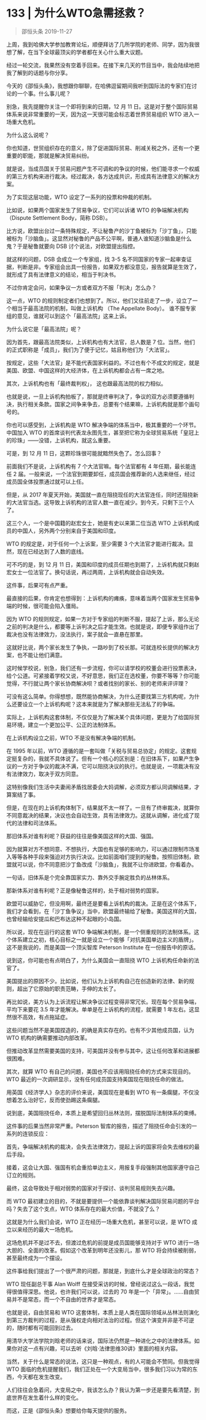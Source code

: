 # 133 | 为什么WTO急需拯救？
> 邵恒头条
2019-11-27

上周，我到哈佛大学参加教育论坛，顺便拜访了几所学院的老师、同学，因为我很想了解，在当下全球最顶尖的学者都在关心什么重大议题。

经过一轮交流，我果然没有空着手回来。在接下来几天的节目当中，我会陆续地把我了解到的话题与你分享。

今天的《邵恒头条》，我想跟你聊聊，在哈佛逗留期间我听到国际法的专家们在讨论的一个事。什么事儿呢？

别急，我先提醒你关注一个即将到来的日期，12 月 11 日。这是对于整个国际贸易体系来说非常重要的一天，因为这一天很可能会标志着世界贸易组织 WTO 进入一场重大危机。

为什么这么说呢？

你也知道，世贸组织存在的意义，除了促进国际贸易、削减关税之外，还有一个更重要的职能，那就是解决贸易纠纷。

就是说，当成员国关于贸易问题产生不可调和的争议的时候，他们能寻求一个权威的第三方机构来进行裁决。经过裁决，各方达成共识，形成具有法律意义的解决方案。

为了实现这层功能，WTO 设定了一系列的投票和仲裁的机制。

比如说，如果两个国家发生了贸易争议，它们可以诉诸 WTO 的争端解决机构 （Dispute Settlement Body，简称 DSB）。

比方说，欧盟出台过一条特殊规定，不让秘鲁产的沙丁鱼被标为「沙丁鱼」，只能被标为「沙脑鱼」。这显然对秘鲁的产品不公平啊，普通人谁知道沙脑鱼是什么鬼？于是秘鲁就要向 DSB 讨个说法，对欧盟提出指控。

就这样的问题，DSB 会成立一个专家组，找 3-5 名不同国家的专家一起审查证据，判断是非。专家组会出具一份报告，如果双方都没意见，报告就算是生效了，就形成了具有法律意义的结论，相当于判决书。

不过你肯定会问，如果争议一方或者双方不服「判决」怎么办？

这一点，WTO 的规则制定者们也想到了。所以，他们又往前走了一步，设立了一个相当于最高法院的机制，叫做上诉机构 （The Appellate Body）。 谁不服专家组的意见，谁就可以到这个「最高法院」这来上诉。

为什么说它是「最高法院」呢？

因为首先，跟最高法院类似，上诉机构也有大法官，总人数是 7 位。当然，他们的正式职称是「成员」，我们为了便于记忆，姑且称他们为「大法官」。

按规定，这些「大法官」是不能代表国家利益的。不过也有个不成文的规定，就是美国、欧盟、中国这样的大经济体，在上诉机构都会占有一席之地。

其次，上诉机构也有「最终裁判权」， 这也跟最高法院的权力相似。

也就是说，一旦上诉机构拍板了，那就是终审判决了，争议的双方必须要遵循判决，执行相关条款。国家之间争来争去，总要有个结果嘛，上诉机构就是那个画句号的。

你也可以感受到，上诉机构是 WTO 解决争端的体系当中，极其重要的一个环节。中国加入 WTO 的首席谈判代表龙永图先生，甚至把它称为全球贸易系统「皇冠上的珍珠」——没错，上诉机构，就这么重要。

可是，到 12 月 11 日，这颗珍珠很可能就黯然失色了。怎么回事？

前面我们不是说，上诉机构有 7 个大法官嘛。每个法官都有 4 年任期，最长能连任 2 届。一般来说，一个法官到期要卸任，成员国会推荐新的人选来继任，经过成员国全体投票通过就可以上任。

但是，从 2017 年夏天开始，美国就一直在阻挠现任的大法官连任，同时还阻挠新的大法官当选。这导致上诉机构的法官人数一直在减少。到今天，只剩下三个人了。

这三个人，一个是中国籍的赵宏女士，她是有史以来第二位当选 WTO 上诉机构成员的中国人，另外两个分别来自于美国和印度。

WTO 的规定是，对于任何一个上诉案，至少需要 3 个大法官才能进行裁决。显然，现在已经达到了人数的底线。

可不巧的是，到 12 月 11 日，美国和印度的成员任期也到期了，上诉机构就只剩赵宏女士一位法官了。换句话说，再过两周，上诉机构就会自动失效。

这件事，后果可有点严重。

最直接的后果，你肯定也想得到：上诉机构的瘫痪，意味着当两个国家发生贸易争端的时候，很可能会陷入僵局。

因为 WTO 的规则规定，如果一方对于专家组的判断不服，提起了上诉，那么无论之前的判决是什么，都要等上诉判决之后才能生效。也就是说，即便专家组作出了裁决也没有法律效力，没法执行，案子就会一直悬在那里。

这就好比说，两个家长发生了争执，一路吵到了校长那。可就连校长提供的解决方案，也不能让他们满意。

这时候学校说，别急，我们还有一步流程，你可以请学校的校董会进行投票表决，给个公道。可紧接着学校又说，不好意思，我们正在选校董，你要不等等？你可能觉得，不行就让两个家长协商解决呗？或者找别的家长、别的老师来评评理？

可没有这么简单。你得想想，既然能协商解决，为什么还要找第三方机构呢，为什么还要设立一个上诉机构呢？这本来就是为了解决那些无法私了的争端。

实际上，上诉机构这套体制，不仅仅是为了解决某个具体问题，更是为了给国际贸易环境，建立一个更加公平、公正的法制体系。

在上诉机构设立之前，WTO 不是没有解决争端的机制。

在 1995 年以前，WTO 遵循的是一套叫做「关税与贸易总协定」的规定。这套规定挺复杂的，我就不具体说了。但有一个核心的区别是：在旧体系下，如果产生争议的一方对于争议的裁决不满，它可以阻挠决议的执行。也就是说，一项裁决有没有法律效力，取决于双方同意。

这特别像我们生活中夫妻闹矛盾找居委会大妈调解，必须双方都认同调解结果，才算案结了事。

但是，在现在的上诉机构体制下，结果就不太一样了。一旦有了终审裁决，就算你不同意裁决的结果，决议也会自动生效，具有法律效力。这就从调解，进化成了现代的法律和司法体系。

那旧体系对谁有利呢？获益的往往是像美国这样的大国、强国。

因为就算对方不想同意、不想执行，大国也有足够的影响力，可以通过限制市场准入等等各种手段来强迫对方执行决议。比如前面咱们提到的秘鲁。按照旧体制，欧盟就可以说，你不同意把沙丁鱼改成「沙脑鱼」，我就不让你进欧盟，你看着办。

一句话，旧体系是个完全靠国家实力、靠外交手腕定胜负的丛林体系。

那新体系对谁有利呢？正是像秘鲁这样的，处于相对弱势的国家。

欧盟可以威胁它，但没用啊，最终还是要看上诉机构的裁决。正是在这个体系下，我们才会看到，在「沙丁鱼争议」当中，欧盟最终输给了秘鲁。美国这样的大国，也曾经输给安提瓜和巴布达这种不起眼的小岛国。

所以说，现在在运行的这套 WTO 争端解决机制，是一个侧重规则的法制体系。这个体系建立之初，核心目标之一就是设立一个能够「对抗美国单边主义的盾牌」。这不是我说的，而是美国一个顶尖智库 Peterson Institute 在一份报告中的原话。

说到这，你可能也有点明白了，为什么美国会一直阻挠 WTO 上诉机构任命新的法官了。

美国提出的原因不少。比如说，他们认为上诉机构自己在创造新的法律、新的规则，超出了它原始的职责范畴，手伸的太长了。

再比如说，美方认为上诉流程让解决争议过程变得非常冗长。现在每个贸易争端，平均下来要花 3.5 年才能解决。单单是在上诉机构的流程，就需要 1 年左右。这显然很不高效，有点拖延症。

这些问题当然不是美国捏造的，的确是真实存在的。也有不少其他成员国，认为 WTO 机构的确需要推动内部改革。

但推动改革显然需要美国的支持，可美国并没有参与其中，这让任何改革和进展都很困难。

其次，就算 WTO 有自己的问题，美国也不应该用阻挠任命的方式来实现目的。WTO 最近的一次调研显示，没有任何成员国支持美国现在阻挠任命的做法。

用英国《经济学人》杂志的评价来说，美国现在是看到 WTO 有一条瘸腿，不仅没想着怎么治好它，反而使劲踢这条瘸腿。

说到底，美国阻挠任命，本质上是希望回归丛林法则，摆脱国际法制体系的束缚。

这件事的后果当然非常严重。Peterson 智库的报告，描述了阻挠任命会引发的一系列的连锁反应：

首先，争端解决机构的裁决，会失去法律效力，提起上诉的国家将会失去维权的最后手段。

接着，这会让大国、强国有机会重拾单边主义，用报复手段强制其他国家遵守自己订立的规则。

最终，这会导致处于相对弱势的国家对于探讨、谈判贸易规则失去兴趣。

而 WTO 最初建立的目的，不就是要提供一个能依靠谈判解决国际贸易问题的平台吗？失去了这个支点，WTO 体系存在的最大价值，不就没了么？

这就是为什么我们会说，WTO 正在经历一场重大危机，甚至可以说，是 WTO 成立以来经历的最大一场危机。

这场危机并不是过不去，但渡过危机的前提是成员国能够支持对于 WTO 进行一场大胆的、全面的改革。假如这个改革到明年还没影儿，那 WTO 将会持续被削弱，甚至最终成为一个摆设。

这件事给我们提出了一个很严肃的问题，那就是，到底什么才是全球政治的常态？

WTO 现任副总干事 Alan Wolff 在接受采访的时候，曾经说过这么一段话，我觉得很值得深思。他说，也许我们可以说，过去的 70 年是一个「异常」。……自由贸易并不是常态，而一个不自由的世界才是常态。

也就是说，自由贸易和 WTO 这套体制，本质上是人类在国际领域从丛林法则演化到第三方裁判的过程，是从强权走向相对法治的过程。但这个演变并非是不可逆的，随时都有可能回到过去。

用清华大学法学院刘晗老师的话来说，国际法仍然是一种进化之中的法律体系。如果你对这一点有兴趣，可以去听《刘晗·法律思维30讲》里面的相关内容。

当然，关于什么是常态的说法，这只是一种观点，有的人可能会不赞同。但我觉得 WTO 面临的危机提醒我们，我们正处在一个大变局当中，很多我们习以为常的东西，今天都在发生改变。

人们往往会急着问，大变局之中，我该怎么办？我认为第一步还是要先看清楚，到底世界在发生着什么样的变化。

而这，正是《邵恒头条》想要给你每天提供的服务。

